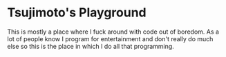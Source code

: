 # Tsujimoto's Playground

This is mostly a place where I fuck around with code out of boredom. As a lot of people know I program for entertainment and don't really do much else so this is the place in which I do all that programming.